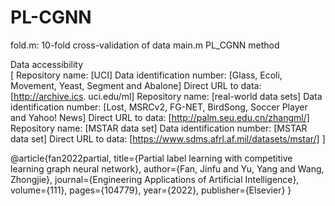 # PL-CGNN


fold.m: 10-fold cross-validation of data
main.m PL_CGNN method
 
Data accessibility	
[
Repository name: [UCI]
Data identification number: [Glass, Ecoli, Movement, Yeast, Segment and Abalone]
Direct URL to data: [http://archive.ics. uci.edu/ml]
Repository name: [real-world data sets]
Data identification number: [Lost, MSRCv2, FG-NET, BirdSong, Soccer Player and Yahoo! News]
Direct URL to data: [http://palm.seu.edu.cn/zhangml/]
Repository name: [MSTAR data set]
Data identification number: [MSTAR data set]
Direct URL to data: [https://www.sdms.afrl.af.mil/datasets/mstar/]
]

@article{fan2022partial,
  title={Partial label learning with competitive learning graph neural network},
  author={Fan, Jinfu and Yu, Yang and Wang, Zhongjie},
  journal={Engineering Applications of Artificial Intelligence},
  volume={111},
  pages={104779},
  year={2022},
  publisher={Elsevier}
}
